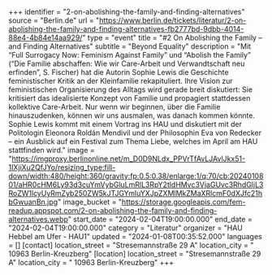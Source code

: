 +++
identifier = "2-on-abolishing-the-family-and-finding-alternatives"
source = "Berlin.de"
url = "https://www.berlin.de/tickets/literatur/2-on-abolishing-the-family-and-finding-alternatives-fb2777bd-9dbb-4014-88e4-4b84e14aa929/"
type = "event"
title = "#2 On Abolishing the Family – and Finding Alternatives"
subtitle = "Beyond Equality"
description = "Mit “Full Surrogacy Now: Feminism Against Family” und “Abolish the Family” (“Die Familie abschaffen: Wie wir Care-Arbeit und Verwandtschaft neu erfinden”, S. Fischer) hat die Autorin Sophie Lewis die Geschichte feministischer Kritik an der Kleinfamilie rekapituliert. Ihre Vision zur feministischen Organisierung des Alltags wird gerade breit diskutiert: Sie kritisiert das idealisierte Konzept von Familie und propagiert stattdessen kollektive Care-Arbeit. Nur wenn wir beginnen, über die Familie hinauszudenken, können wir uns ausmalen, was danach kommen könnte.  Sophie Lewis kommt mit einem Vortrag ins HAU und diskutiert mit der Politologin Eleonora Roldán Mendivil und der Philosophin Eva von Redecker – ein Ausblick auf ein Festival zum Thema Liebe, welches im April am HAU stattfinden wird."
image = "https://imgproxy.berlinonline.net/m_D0D9NLdx_PPVrTfAvLJAvlJkx51-1IXjiXu2QfJYo/resizing_type:fill-down/width:480/height:360/gravity:fp:0.5:0.38/enlarge:1/q:70/cb:2024010801/aHR0cHM6Ly93d3cuYmVybGluLmRlL3RpY2tldHMvc3VjaGUvc3RhdGljL3RoZW1lcyUyRmZyb250ZW5kJTJGYmluYXJpZXMlMkZMaXRlcmF0dXJfc21hbGwuanBn.jpg"
image_bucket = "https://storage.googleapis.com/fem-readup.appspot.com/2-on-abolishing-the-family-and-finding-alternatives.webp"
start_date = "2024-02-04T19:00:00.000"
end_date = "2024-02-04T19:00:00.000"
category = "Literatur"
organizer = "HAU Hebbel am Ufer - HAU1"
updated = "2024-01-08T00:35:52.000"
languages = []
[contact]
location_street = "Stresemannstraße 29 A"
location_city = " 10963 Berlin-Kreuzberg"
[location]
location_street = "Stresemannstraße 29 A"
location_city = " 10963 Berlin-Kreuzberg"
+++